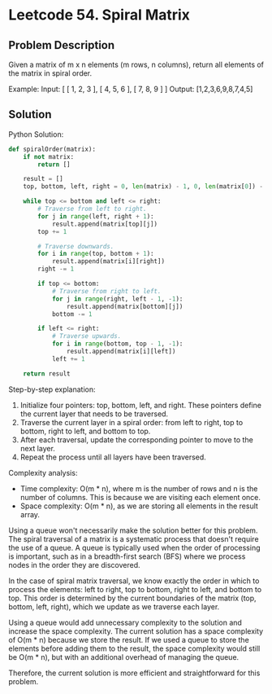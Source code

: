 # Leetcode 54. Spiral Matrix

## Problem Description
Given a matrix of m x n elements (m rows, n columns), return all elements of the matrix in spiral order.

Example:
Input:
[
 [ 1, 2, 3 ],
 [ 4, 5, 6 ],
 [ 7, 8, 9 ]
]
Output: [1,2,3,6,9,8,7,4,5]

## Solution
Python Solution:
```python
def spiralOrder(matrix):
    if not matrix:
        return []

    result = []
    top, bottom, left, right = 0, len(matrix) - 1, 0, len(matrix[0]) - 1

    while top <= bottom and left <= right:
        # Traverse from left to right.
        for j in range(left, right + 1):
            result.append(matrix[top][j])
        top += 1

        # Traverse downwards.
        for i in range(top, bottom + 1):
            result.append(matrix[i][right])
        right -= 1

        if top <= bottom:
            # Traverse from right to left.
            for j in range(right, left - 1, -1):
                result.append(matrix[bottom][j])
            bottom -= 1

        if left <= right:
            # Traverse upwards.
            for i in range(bottom, top - 1, -1):
                result.append(matrix[i][left])
            left += 1

    return result
```

Step-by-step explanation:
1. Initialize four pointers: top, bottom, left, and right. These pointers define the current layer that needs to be traversed.
2. Traverse the current layer in a spiral order: from left to right, top to bottom, right to left, and bottom to top.
3. After each traversal, update the corresponding pointer to move to the next layer.
4. Repeat the process until all layers have been traversed.

Complexity analysis:
- Time complexity: O(m * n), where m is the number of rows and n is the number of columns. This is because we are visiting each element once.
- Space complexity: O(m * n), as we are storing all elements in the result array.

Using a queue won't necessarily make the solution better for this problem. The spiral traversal of a matrix is a systematic process that doesn't require the use of a queue. A queue is typically used when the order of processing is important, such as in a breadth-first search (BFS) where we process nodes in the order they are discovered.

In the case of spiral matrix traversal, we know exactly the order in which to process the elements: left to right, top to bottom, right to left, and bottom to top. This order is determined by the current boundaries of the matrix (top, bottom, left, right), which we update as we traverse each layer.

Using a queue would add unnecessary complexity to the solution and increase the space complexity. The current solution has a space complexity of O(m * n) because we store the result. If we used a queue to store the elements before adding them to the result, the space complexity would still be O(m * n), but with an additional overhead of managing the queue.

Therefore, the current solution is more efficient and straightforward for this problem.